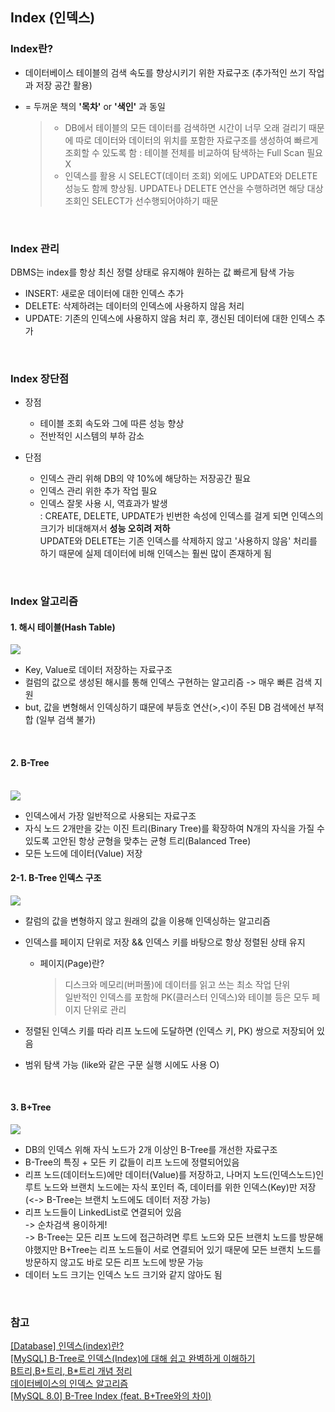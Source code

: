 ## Index (인덱스)
### Index란?
* 데이터베이스 테이블의 검색 속도를 향상시키기 위한 자료구조 (추가적인 쓰기 작업과 저장 공간 활용)
* = 두꺼운 책의 **'목차'** or **'색인'** 과 동일

  > + DB에서 테이블의 모든 데이터를 검색하면 시간이 너무 오래 걸리기 때문에 따로 데이터와 데이터의 위치를 포함한 자료구조를 생성하여 빠르게 조회할 수 있도록 함 : 테이블 전체를 비교하여 탐색하는 Full Scan 필요 X
  > + 인덱스를 활용 시 SELECT(데이터 조회) 외에도 UPDATE와 DELETE 성능도 함께 향상됨. UPDATE나 DELETE 연산을 수행하려면 해당 대상 조회인 SELECT가 선수행되어야하기 때문

<br/>

### Index 관리
DBMS는 index를 항상 최신 정렬 상태로 유지해야 원하는 값 빠르게 탐색 가능
* INSERT: 새로운 데이터에 대한 인덱스 추가
* DELETE: 삭제하려는 데이터의 인덱스에 사용하지 않음 처리
* UPDATE: 기존의 인덱스에 사용하지 않음 처리 후, 갱신된 데이터에 대한 인덱스 추가

<br/>

### Index 장단점
* 장점
  * 테이블 조회 속도와 그에 따른 성능 향상
  * 전반적인 시스템의 부하 감소   

* 단점
  * 인덱스 관리 위해 DB의 약 10%에 해당하는 저장공간 필요
  * 인덱스 관리 위한 추가 작업 필요
  * 인덱스 잘못 사용 시, 역효과가 발생<br/>:  CREATE, DELETE, UPDATE가 빈번한 속성에 인덱스를 걸게 되면 인덱스의 크기가 비대해져서 **성능 오히려 저하**<br/> UPDATE와 DELETE는 기존 인덱스를 삭제하지 않고 '사용하지 않음' 처리를 하기 때문에 실제 데이터에 비해 인덱스는 훨씬 많이 존재하게 됨

<br/>

### Index 알고리즘
#### 1. 해시 테이블(Hash Table)<br/>
<img src="https://img1.daumcdn.net/thumb/R1280x0/?scode=mtistory2&fname=https%3A%2F%2Fblog.kakaocdn.net%2Fdn%2FRpMoO%2FbtqKMzdg9TX%2FXYkGt2kqE0hr9rqhHx3o3K%2Fimg.png"><br/>
* Key, Value로 데이터 저장하는 자료구조
* 컬럼의 값으로 생성된 해시를 통해 인덱스 구현하는 알고리즘 -> 매우 빠른 검색 지원
* but, 값을 변형해서 인덱싱하기 떄문에 부등호 연산(>,<)이 주된 DB 검색에선 부적합 (일부 검색 불가)
<br/>

#### 2. B-Tree <br/><br/>
<img src="https://img1.daumcdn.net/thumb/R1280x0/?scode=mtistory2&fname=https%3A%2F%2Fblog.kakaocdn.net%2Fdn%2Fdjhlni%2FbtrXnJAFNh0%2FmdqodQkO6khsmi3Z8seFQ1%2Fimg.png"><br/>
* 인덱스에서 가장 일반적으로 사용되는 자료구조
* 자식 노드 2개만을 갖는 이진 트리(Binary Tree)를 확장하여 N개의 자식을 가질 수 있도록 고안된 항상 균형을 맞추는 균형 트리(Balanced Tree)
* 모든 노드에 데이터(Value) 저장<br/>
#### 2-1. B-Tree 인덱스 구조 <br/>
  <img src="https://img1.daumcdn.net/thumb/R1280x0/?scode=mtistory2&fname=https%3A%2F%2Fblog.kakaocdn.net%2Fdn%2FejxY4N%2FbtrXnwhiPKR%2FQ2XAYLfbiKgqKeYccH0oCK%2Fimg.png"><br/>
* 칼럼의 값을 변형하지 않고 원래의 값을 이용해 인덱싱하는 알고리즘
* 인덱스를 페이지 단위로 저장 && 인덱스 키를 바탕으로 항상 정렬된 상태 유지

  * 페이지(Page)란?
    
    >  디스크와 메모리(버퍼풀)에 데이터를 읽고 쓰는 최소 작업 단위<br/>일반적인 인덱스를 포함해 PK(클러스터 인덱스)와 테이블 등은 모두 페이지 단위로 관리
* 정렬된 인덱스 키를 따라 리프 노드에 도달하면 (인덱스 키, PK) 쌍으로 저장되어 있음
* 범위 탐색 가능 (like와 같은 구문 실행 시에도 사용 O)
<br/>

#### 3. B+Tree <br/>
<img src="https://img1.daumcdn.net/thumb/R1280x0/?scode=mtistory2&fname=https%3A%2F%2Fblog.kakaocdn.net%2Fdn%2Fd78iJ0%2FbtqKRYbLdM9%2FnIvz1M4gffMl4YHS77JSfK%2Fimg.png"><br/>
* DB의 인덱스 위해 자식 노드가 2개 이상인 B-Tree를 개선한 자료구조
* B-Tree의 특징 + 모든 키 값들이 리프 노드에 정렬되어있음
* 리프 노드(데이터노드)에만 데이터(Value)를 저장하고, 나머지 노드(인덱스노드)인 루트 노드와 브랜치 노드에는 자식 포인터 즉, 데이터를 위한 인덱스(Key)만 저장<br/>
  (<-> B-Tree는 브랜치 노드에도 데이터 저장 가능)
* 리프 노드들이 LinkedList로 연결되어 있음<br/>
  -> 순차검색 용이하게!<br/>
  -> B-Tree는 모든 리프 노드에 접근하려면 루트 노드와 모든 브랜치 노드를 방문해야했지만 B+Tree는 리프 노드들이 서로 연결되어 있기 때문에 모든 브랜치 노드를 방문하지 않고도 바로 모든 리프 노드에 방문 가능
* 데이터 노드 크기는 인덱스 노드 크기와 같지 않아도 됨  
<br/>

### 참고
[[Database] 인덱스(index)란?](https://mangkyu.tistory.com/96)<br/>
[[MySQL] B-Tree로 인덱스(Index)에 대해 쉽고 완벽하게 이해하기](https://mangkyu.tistory.com/286)<br/>
[B트리,B+트리, B*트리 개념 정리](https://velog.io/@seanlion/btree)<br/>
[데이터베이스의 인덱스 알고리즘](https://ledpear.tistory.com/58?category=932656)<br/>
[[MySQL 8.0] B-Tree Index (feat. B+Tree와의 차이)](https://velog.io/@evelyn82ny/B-Tree-index-feat-difference-from-B-plus-Tree)

